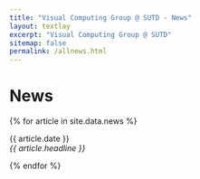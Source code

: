 ```yaml
---
title: "Visual Computing Group @ SUTD - News"
layout: textlay
excerpt: "Visual Computing Group @ SUTD"
sitemap: false
permalink: /allnews.html
---
```


# News

{% for article in site.data.news %}
<p>{{ article.date }} <br>
<em>{{ article.headline }}</em></p>
{% endfor %}

